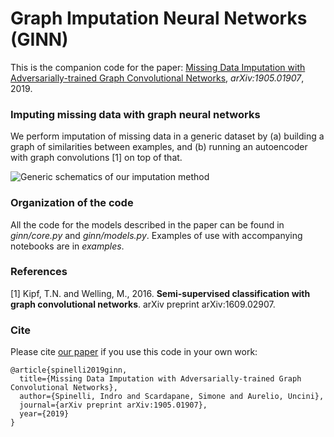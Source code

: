 # Graph Imputation Neural Networks (GINN)

This is the companion code for the paper:
[Missing Data Imputation with Adversarially-trained Graph Convolutional Networks](https://arxiv.org/abs/1905.01907), *arXiv:1905.01907*, 2019.

### Imputing missing data with graph neural networks

We perform imputation of missing data in a generic dataset by (a) building a graph of similarities between examples, and (b) running an autoencoder with graph convolutions [1] on top of that.

![Generic schematics of our imputation method](https://github.com/spindro/GINN/blob/master/download.png)

### Organization of the code

All the code for the models described in the paper can be found in *ginn/core.py* and *ginn/models.py*. Examples of use with accompanying notebooks are in *examples*.

### References

[1] Kipf, T.N. and Welling, M., 2016. **Semi-supervised classification with graph convolutional networks**. arXiv preprint arXiv:1609.02907.

### Cite

Please cite [our paper](https://arxiv.org/abs/1905.01907) if you use this code in your own work:

```
@article{spinelli2019ginn,
  title={Missing Data Imputation with Adversarially-trained Graph Convolutional Networks},
  author={Spinelli, Indro and Scardapane, Simone and Aurelio, Uncini},
  journal={arXiv preprint arXiv:1905.01907},
  year={2019}
}
```